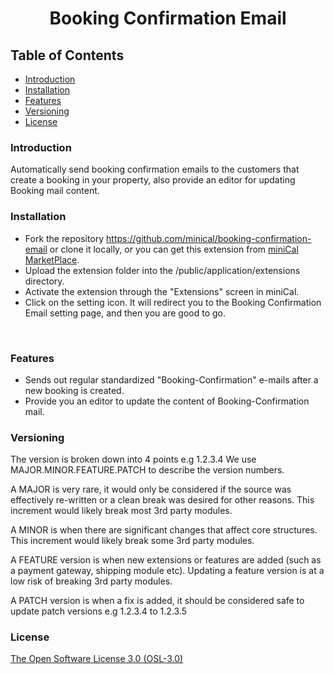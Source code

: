 <p>
	<h1 align="center">
	Booking Confirmation Email</h1>
</p>

## Table of Contents
* [Introduction](#introduction)
* [Installation](#installation)
* [Features](#features)
* [Versioning](#versioning)
* [License](#license)

### Introduction
Automatically send booking confirmation emails to the customers that create a booking in your property, also provide an editor for updating Booking mail content.

### Installation
* Fork the repository https://github.com/minical/booking-confirmation-email or clone it locally, or you can get this extension from [miniCal MarketPlace](https://marketplace.minical.io/product/booking-email/). 
* Upload the extension folder into the /public/application/extensions directory.
* Activate the extension through the "Extensions" screen in miniCal.
* Click on the setting icon. It will redirect you to the Booking Confirmation Email setting page, and then you are good to go.
<br/>
<img src="https://snipboard.io/pXM0uF.jpg" alt=""> 
<br/>

### Features
* Sends out regular standardized "Booking-Confirmation" e-mails after a new booking is created.
* Provide you an editor to update the content of Booking-Confirmation mail.

### Versioning

The version is broken down into 4 points e.g 1.2.3.4 We use MAJOR.MINOR.FEATURE.PATCH to describe the version numbers.

A MAJOR is very rare, it would only be considered if the source was effectively re-written or a clean break was desired for other reasons. This increment would likely break most 3rd party modules.

A MINOR is when there are significant changes that affect core structures. This increment would likely break some 3rd party modules.

A FEATURE version is when new extensions or features are added (such as a payment gateway, shipping module etc). Updating a feature version is at a low risk of breaking 3rd party modules.

A PATCH version is when a fix is added, it should be considered safe to update patch versions e.g 1.2.3.4 to 1.2.3.5

### License

[The Open Software License 3.0 (OSL-3.0)]()

